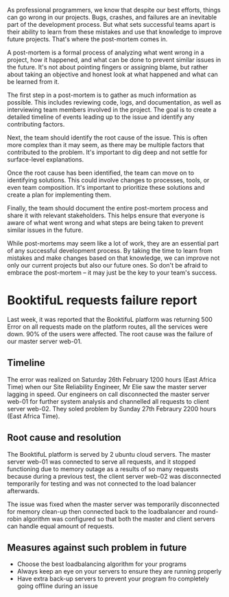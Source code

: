 As professional programmers, we know that despite our best efforts, things can go wrong in our projects. Bugs, crashes, and failures are an inevitable part of the development process. But what sets successful teams apart is their ability to learn from these mistakes and use that knowledge to improve future projects. That's where the post-mortem comes in.

A post-mortem is a formal process of analyzing what went wrong in a project, how it happened, and what can be done to prevent similar issues in the future. It's not about pointing fingers or assigning blame, but rather about taking an objective and honest look at what happened and what can be learned from it.

The first step in a post-mortem is to gather as much information as possible. This includes reviewing code, logs, and documentation, as well as interviewing team members involved in the project. The goal is to create a detailed timeline of events leading up to the issue and identify any contributing factors.

Next, the team should identify the root cause of the issue. This is often more complex than it may seem, as there may be multiple factors that contributed to the problem. It's important to dig deep and not settle for surface-level explanations.

Once the root cause has been identified, the team can move on to identifying solutions. This could involve changes to processes, tools, or even team composition. It's important to prioritize these solutions and create a plan for implementing them.

Finally, the team should document the entire post-mortem process and share it with relevant stakeholders. This helps ensure that everyone is aware of what went wrong and what steps are being taken to prevent similar issues in the future.

While post-mortems may seem like a lot of work, they are an essential part of any successful development process. By taking the time to learn from mistakes and make changes based on that knowledge, we can improve not only our current projects but also our future ones. So don't be afraid to embrace the post-mortem – it may just be the key to your team's success.

# BooktifuL requests failure report
Last week, it was reported that the BooktifuL platform was returning 500 Error on all requests made on the platform routes, all the services were down.  90% of the users were affected. The root cause was the failure of our master server web-01.

## Timeline
The error was realized on Saturday 26th February 1200 hours (East Africa Time) when our Site Reliability Engineer, Mr Elie saw the master server lagging in speed. Our engineers on call disconnected the master server web-01 for further system analysis and channelled all requests to client server web-02. They soled problem by Sunday 27th Febraury 2200 hours (East Africa Time).

## Root cause and resolution
The BooktifuL platform is served by 2 ubuntu cloud servers. The master server web-01 was connected to serve all requests, and it stopped functioning due to memory outage as a results of so many requests because during a previous test, the client server web-02 was disconnected temporarily for testing and was not connected to the load balancer afterwards. 


The issue was fixed when the master server was temporarily disconnected for memory clean-up then connected back to the loadbalancer and round-robin algorithm was configured so that both the master and client servers can handle equal amount of requests.

## Measures against such problem in future
- Choose the best loadbalancing algorithm for your programs
- Always keep an eye on your servers to ensure they are running properly
- Have extra back-up servers to prevent your program fro completely going offline during an issue
